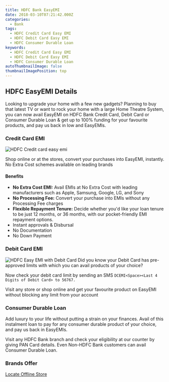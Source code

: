 ```yaml
---
title: HDFC Bank EasyEMI 
date: 2018-03-10T07:21:42.000Z
categories:
  - Bank
tags:
  - HDFC Credit Card Easy EMI
  - HDFC Debit Card Easy EMI
  - HDFC Consumer Durable Loan
keywords:
  - HDFC Credit Card Easy EMI
  - HDFC Debit Card Easy EMI
  - HDFC Consumer Durable Loan
autoThumbnailImage: false
thumbnailImagePosition: top
---
```


## HDFC EasyEMI Details

Looking to upgrade your home with a few new gadgets? Planning to buy that latest TV or want to rock your home with a large Home Theatre System, you can now avail EasyEMI on HDFC Bank Credit Card, Debit Card or Consumer Durable Loan & get up to 100% funding for your favourite products, and pay us back in low and EasyEMIs.

### Credit Card EMI
![HDFC Credit card easy emi](https://www.hdfcbank.com/htdocs/common/easy_emi/images/creditcard.png)

Shop online or at the stores, convert your purchases into EasyEMI, instantly. No Extra Cost schemes available on leading brands

#### Benefits

 -  **No Extra Cost EMI:** Avail EMIs at No Extra Cost with leading manufacturers such as Apple, Samsung, Google, LG, and Sony  
 - **No Processing Fee:** Convert your purchase into EMIs without any Processing Fee charges
 - **Flexible Repayment Tenure:**  Decide whether you'd like your loan tenure to be just 12 months, or 36 months, with our pocket-friendly EMI repayment options. 
 - Instant approvals & Disbursal
 - No Documentation
 -  No Down Payment
  
### Debit Card EMI

![HDFC Easy EMI with Debit Card](https://www.hdfcbank.com/htdocs/common/easy_emi/images/debit-card.png)
Did you know your Debit Card has pre-approved limits with which you can avail products of your choice?

Now check your debit card limit by sending an
SMS `DCEMI<Space><Last 4 Digits of Debit Card> to 56767.`

Visit any store or shop online and get your favourite product on EasyEMI without blocking any limit from your account

### Consumer Durable Loan

Add luxury to your life without putting a strain on your finances. Avail of this instalment loan to pay for any consumer durable product of your choice, and pay us back in EasyEMIs.

Visit any HDFC Bank branch and check your eligibility at our counter by giving PAN Card details. Even Non-HDFC Bank customers can avail Consumer Durable Loan.

### Brands Offer




[Locate Offline Store](https://www.hdfcbank.com/htdocs/common/easy_emi/store.html)

<!--stackedit_data:
eyJoaXN0b3J5IjpbLTE2MjQ4NjEzNThdfQ==
-->
<!--stackedit_data:
eyJoaXN0b3J5IjpbLTEyMDkyNTk3MTJdfQ==
-->